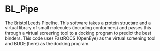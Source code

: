 # BL_Pipe
The Bristol Leeds Pipeline. This software takes a protein structure and a virtual library of small molecules (including conformers) and passes this through a virtual screening tool to a docking program to predict the best binders. This code uses FastROCS  (OpenEye) as the virtual screening tool and BUDE (here) as the docking program.   
